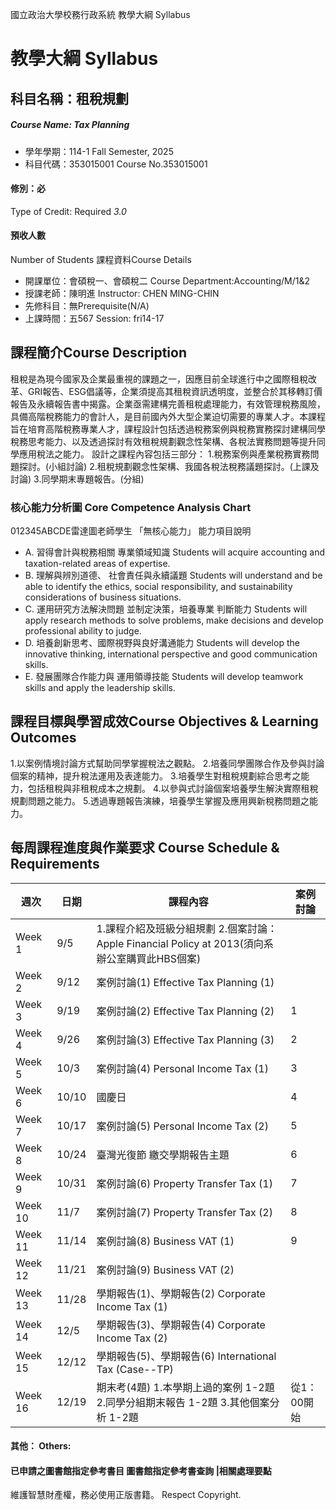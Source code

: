 國立政治大學校務行政系統 教學大綱 Syllabus
# 教學大綱 Syllabus
##  科目名稱：租稅規劃 
#####  Course Name: Tax Planning
  * 學年學期：114-1 Fall Semester, 2025 
  * 科目代碼：353015001 Course No.353015001
#### 修別：必
Type of Credit: Required 
_3.0_
#### 預收人數
Number of Students
課程資料Course Details
  * 開課單位：會碩稅一、會碩稅二 Course Department:Accounting/M/1&2 
  * 授課老師：陳明進 Instructor: CHEN MING-CHIN 
  * 先修科目：無Prerequisite(N/A)
  * 上課時間：五567 Session: fri14-17
##  課程簡介Course Description
租稅是為現今國家及企業最重視的課題之一，因應目前全球進行中之國際租稅改革、GRI報告、ESG倡議等，企業須提高其租稅資訊透明度，並整合於其移轉訂價報告及永續報告書中揭露。企業亟需建構完善租稅處理能力，有效管理稅務風險，具備高階稅務能力的會計人，是目前國內外大型企業迫切需要的專業人才。本課程旨在培育高階稅務專業人才，課程設計包括透過稅務案例與稅務實務探討建構同學稅務思考能力、以及透過探討有效租稅規劃觀念性架構、各稅法實務問題等提升同學應用稅法之能力。
設計之課程內容包括三部分：
1.稅務案例與產業稅務實務問題探討。(小組討論)
2.租稅規劃觀念性架構、我國各稅法稅務議題探討。(上課及討論)
3.同學期末專題報告。(分組)
###  核心能力分析圖 Core Competence Analysis Chart
012345ABCDE雷達圖老師學生
「無核心能力」 
能力項目說明
  * A. 習得會計與稅務相關 專業領域知識 Students will acquire accounting and taxation-related areas of expertise.
  * B. 理解與辨別道德、 社會責任與永續議題 Students will understand and be able to identify the ethics, social responsibility, and sustainability considerations of business situations.
  * C. 運用研究方法解決問題 並制定決策，培養專業 判斷能力 Students will apply research methods to solve problems, make decisions and develop professional ability to judge.
  * D. 培養創新思考、國際視野與良好溝通能力 Students will develop the innovative thinking, international perspective and good communication skills.
  * E. 發展團隊合作能力與 運用領導技能 Students will develop teamwork skills and apply the leadership skills.
##  課程目標與學習成效Course Objectives & Learning Outcomes 
1.以案例情境討論方式幫助同學掌握稅法之觀點。
2.培養同學團隊合作及參與討論個案的精神，提升稅法運用及表達能力。
3.培養學生對租稅規劃綜合思考之能力，包括租稅與非租稅成本之規劃。
4.以參與式討論個案培養學生解決實際租稅規劃問題之能力。
5.透過專題報告演練，培養學生掌握及應用興新稅務問題之能力。
##  每周課程進度與作業要求 Course Schedule & Requirements
週次 |  日期 |  課程內容 |  案例討論  
---|---|---|---  
Week 1 |  9/5 |  1.課程介紹及班級分組規劃 2.個案討論：Apple Financial Policy at 2013(須向系辦公室購買此HBS個案) |   
Week 2 |  9/12 |  案例討論(1) Effective Tax Planning (1) |   
Week 3 |  9/19 |  案例討論(2) Effective Tax Planning (2) |  1  
Week 4 |  9/26 |  案例討論(3) Effective Tax Planning (3) |  2  
Week 5 |  10/3 |  案例討論(4) Personal Income Tax (1) |  3  
Week 6 |  10/10 |  國慶日 |  4  
Week 7 |  10/17 |  案例討論(5) Personal Income Tax (2) |  5  
Week 8 |  10/24 |  臺灣光復節 繳交學期報告主題 |  6  
Week 9 |  10/31 |  案例討論(6) Property Transfer Tax (1) |  7  
Week 10 |  11/7 |  案例討論(7) Property Transfer Tax (2) |  8  
Week 11 |  11/14 |  案例討論(8) Business VAT (1) |  9  
Week 12 |  11/21 |  案例討論(9) Business VAT (2) |   
Week 13 |  11/28 |  學期報告(1)、學期報告(2) Corporate Income Tax (1) |   
Week 14 |  12/5 |  學期報告(3)、學期報告(4) Corporate Income Tax (2) |   
Week 15 |  12/12 |  學期報告(5)、學期報告(6) International Tax (Case--TP) |   
Week 16 |  12/19 |  期末考(4題) 1.本學期上過的案例 1-2題 2.同學分組期末報告 1-2題 3.其他個案分析 1-2題 |  從1：00開始  
####  其他： Others:
####  已申請之圖書館指定參考書目  圖書館指定參考書查詢 |相關處理要點
維護智慧財產權，務必使用正版書籍。 Respect Copyright.